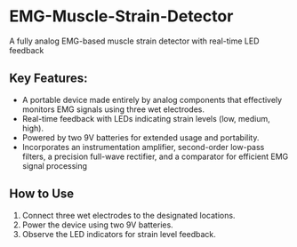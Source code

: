 # EMG-Muscle-Strain-Detector
A fully analog EMG-based muscle strain detector with real-time LED feedback

## Key Features:
- A portable device made entirely by analog components that effectively monitors EMG signals using three wet electrodes.
- Real-time feedback with LEDs indicating strain levels (low, medium, high).
- Powered by two 9V batteries for extended usage and portability.
- Incorporates an instrumentation amplifier, second-order low-pass filters, a precision full-wave rectifier, and a comparator for efficient EMG signal processing

## How to Use
1. Connect three wet electrodes to the designated locations.
2. Power the device using two 9V batteries.
3. Observe the LED indicators for strain level feedback.


